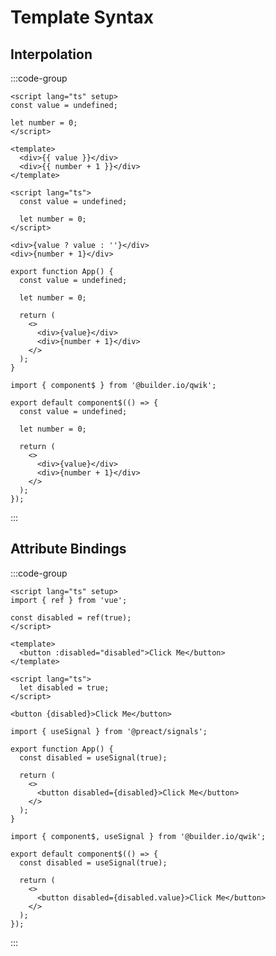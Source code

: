 # Template Syntax

## Interpolation

:::code-group

```vue [Vue]
<script lang="ts" setup>
const value = undefined;

let number = 0;
</script>

<template>
  <div>{{ value }}</div>
  <div>{{ number + 1 }}</div>
</template>
```

```svelte [Svelte]
<script lang="ts">
  const value = undefined;

  let number = 0;
</script>

<div>{value ? value : ''}</div>
<div>{number + 1}</div>
```

```tsx [React]
export function App() {
  const value = undefined;

  let number = 0;

  return (
    <>
      <div>{value}</div>
      <div>{number + 1}</div>
    </>
  );
}
```

```tsx [Qwik]
import { component$ } from '@builder.io/qwik';

export default component$(() => {
  const value = undefined;

  let number = 0;

  return (
    <>
      <div>{value}</div>
      <div>{number + 1}</div>
    </>
  );
});
```

:::

## Attribute Bindings

:::code-group

```vue [Vue]
<script lang="ts" setup>
import { ref } from 'vue';

const disabled = ref(true);
</script>

<template>
  <button :disabled="disabled">Click Me</button>
</template>
```

```svelte [Vue]
<script lang="ts">
  let disabled = true;
</script>

<button {disabled}>Click Me</button>
```

```tsx [React]
import { useSignal } from '@preact/signals';

export function App() {
  const disabled = useSignal(true);

  return (
    <>
      <button disabled={disabled}>Click Me</button>
    </>
  );
}
```

```tsx [Qwik]
import { component$, useSignal } from '@builder.io/qwik';

export default component$(() => {
  const disabled = useSignal(true);

  return (
    <>
      <button disabled={disabled.value}>Click Me</button>
    </>
  );
});
```

:::
